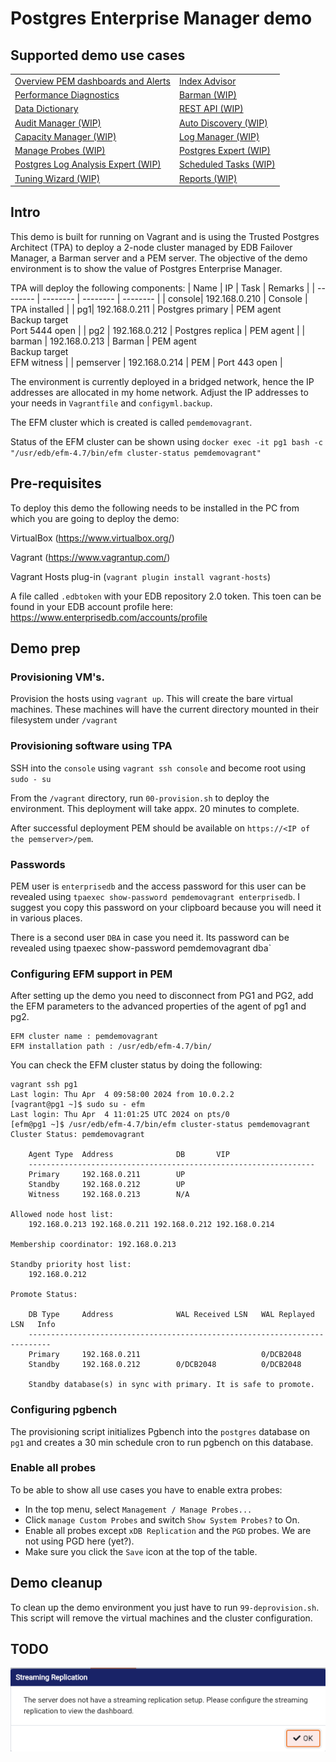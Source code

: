 # Postgres Enterprise Manager demo

## Supported demo use cases
| | |
| ---- | ---- |
| [Overview PEM dashboards and Alerts](usecases/dashboards.md) | [Index Advisor](usecases/indexadvisor.md) |
| [Performance Diagnostics](usecases/performance.md) | [Barman (WIP)](usecases/barman.md) |
| [Data Dictionary](usecases/datadictionary.md) | [REST API (WIP)](usecases/restapi.md) |
| [Audit Manager (WIP)](usecases/auditmanager.md) | [Auto Discovery (WIP)](usecases/autodiscovery.md) |
| [Capacity Manager (WIP)](usecases/capacitymanager.md) | [Log Manager (WIP)](usecases/logmanager.md) |
| [Manage Probes (WIP)](usecases/probes.md) | [Postgres Expert (WIP)](usecases/pgexpert.md) |
| [Postgres Log Analysis Expert (WIP)](usecases/loganalysis.md) | [Scheduled Tasks (WIP)](usecases/schedtasks.md) |
| [Tuning Wizard (WIP)](usecases/tuningwizard.md) | [Reports (WIP)](usecases/reports.md) |

## Intro

This demo is built for running on Vagrant and is using the Trusted Postgres Architect (TPA) to deploy a 2-node cluster managed by EDB Failover Manager, a Barman server and a PEM server.
The objective of the demo environment is to show the value of Postgres Enterprise Manager.

TPA will deploy the following components:
| Name | IP | Task | Remarks |
| -------- | -------- | -------- | -------- |
| console| 192.168.0.210 | Console | TPA installed |
| pg1| 192.168.0.211 | Postgres primary | PEM agent<br>Backup target<br>Port 5444 open |
| pg2 | 192.168.0.212 | Postgres replica | PEM agent |
| barman | 192.168.0.213 | Barman | PEM agent <br> Backup target<br>EFM witness |
| pemserver | 192.168.0.214 | PEM | Port 443 open |

The environment is currently deployed in a bridged network, hence the IP addresses are allocated in my home network. Adjust the IP addresses to your needs in `Vagrantfile` and `configyml.backup`.

The EFM cluster which is created is called `pemdemovagrant`. 

Status of the EFM cluster can be shown using `docker exec -it pg1 bash -c "/usr/edb/efm-4.7/bin/efm cluster-status pemdemovagrant"`
## Pre-requisites
To deploy this demo the following needs to be installed in the PC from which you are going to deploy the demo:

VirtualBox (https://www.virtualbox.org/)

Vagrant (https://www.vagrantup.com/)

Vagrant Hosts plug-in (`vagrant plugin install vagrant-hosts`)

A file called `.edbtoken` with your EDB repository 2.0 token. This toen can be found in your EDB account profile here: https://www.enterprisedb.com/accounts/profile

## Demo prep
### Provisioning VM's.
Provision the hosts using `vagrant up`. This will create the bare virtual machines. These machines will have the current directory mounted in their filesystem under `/vagrant`

### Provisioning software using TPA
SSH into the `console` using `vagrant ssh console` and become root using `sudo - su`

From the `/vagrant` directory, run `00-provision.sh` to deploy the environment. This deployment will take appx. 20 minutes to complete.

After successful deployment PEM should be available on `https://<IP of the pemserver>/pem`. 

### Passwords
PEM user is `enterprisedb` and the access password for this user can be revealed using `tpaexec show-password pemdemovagrant enterprisedb`. I suggest you copy this password on your clipboard because you will need it in various places.

There is a second user `DBA` in case you need it. Its password can be revealed using tpaexec show-password pemdemovagrant dba`

### Configuring EFM support in PEM
After setting up the demo you need to disconnect from PG1 and PG2, add the EFM parameters to the advanced properties of the agent of pg1 and pg2. 
```
EFM cluster name : pemdemovagrant
EFM installation path : /usr/edb/efm-4.7/bin/
```
You can check the EFM cluster status by doing the following:
```
vagrant ssh pg1
Last login: Thu Apr  4 09:58:00 2024 from 10.0.2.2
[vagrant@pg1 ~]$ sudo su - efm
Last login: Thu Apr  4 11:01:25 UTC 2024 on pts/0
[efm@pg1 ~]$ /usr/edb/efm-4.7/bin/efm cluster-status pemdemovagrant
Cluster Status: pemdemovagrant

	Agent Type  Address              DB       VIP
	----------------------------------------------------------------
	Primary     192.168.0.211        UP
	Standby     192.168.0.212        UP
	Witness     192.168.0.213        N/A

Allowed node host list:
	192.168.0.213 192.168.0.211 192.168.0.212 192.168.0.214

Membership coordinator: 192.168.0.213

Standby priority host list:
	192.168.0.212

Promote Status:

	DB Type     Address              WAL Received LSN   WAL Replayed LSN   Info
	---------------------------------------------------------------------------
	Primary     192.168.0.211                           0/DCB2048
	Standby     192.168.0.212        0/DCB2048          0/DCB2048

	Standby database(s) in sync with primary. It is safe to promote.
```
### Configuring pgbench
The provisioning script initializes Pgbench into the `postgres` database on `pg1` and creates a 30 min schedule cron to run pgbench on this database. 

### Enable all probes
To be able to show all use cases you have to enable extra probes:
- In the top menu, select `Management / Manage Probes...`
- Click `manage Custom Probes` and switch `Show System Probes?` to On.
- Enable all probes except `xDB Replication` and the `PGD` probes. We are not using PGD here (yet?).
- Make sure you click the `Save` icon at the top of the table.


## Demo cleanup
To clean up the demo environment you just have to run `99-deprovision.sh`. This script will remove the virtual machines and the cluster configuration.

## TODO
![](images/streamingreplication.png)
